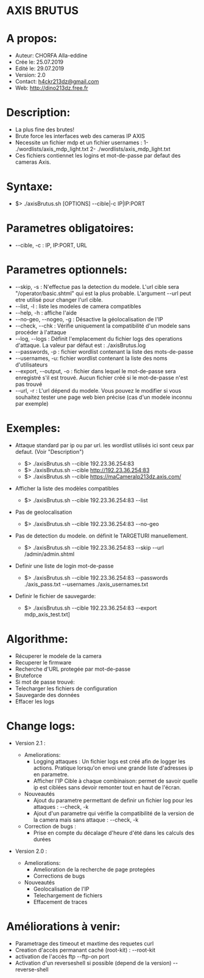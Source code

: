 # AXIS BRUTUS 

# A propos:
 - Auteur: CHORFA Alla-eddine
 - Crée le: 25.07.2019
 - Edité le: 29.07.2019
 - Version: 2.0
 - Contact: h4ckr213dz@gmail.com
 - Web: http://dino213dz.free.fr

# Description:
 - La plus fine des brutes!
 - Brute force les interfaces web des cameras IP AXIS
 - Necessite un fichier mdp et un fichier usernames :
	1- ./wordlists/axis_mdp_light.txt
	2- ./wordlists/axis_mdp_light.txt
 - Ces fichiers contiennet les logins et mot-de-passe par defaut des cameras Axis.

# Syntaxe:
 - $> ./axisBrutus.sh [OPTIONS] --cible|-c IP|IP:PORT

# Parametres obligatoires:
 - --cible, -c : IP, IP:PORT, URL

# Parametres optionnels:
 - --skip, -s : N'effectue pas la detection du modele. L'url cible sera "/operator/basic.shtml" qui est la plus probable. L'argument --url peut etre utilisé pour changer l'url cible.
 - --list, -l : liste les modeles de camera compatibles
 - --help, -h : affiche l'aide
 - --no-geo, --nogeo, -g : Désactive la géolocalisation de l'IP
 - --check, --chk : Vérifie uniquement la compatibilité d'un modele sans procéder à l'attaque
 - --log, --logs : Définit l'emplacement du fichier logs des operations d'attaque. La valeur  par défaut est : ./axisBrutus.log
 - --passwords, -p : fichier wordlist contenant la liste des mots-de-passe
 - --usernames, -u: fichier wordlist contenant la liste des noms d'utilisateurs
 - --export, --output, -o : fichier dans lequel le mot-de-passe sera enregistré s'il est trouvé. Aucun fichier créé si le mot-de-passe n'est pas trouvé
 - --url, -r : L'url dépend du modele. Vous pouvez le modifier si vous souhaitez tester une page web bien précise (cas d'un modele inconnu par exemple)

# Exemples:
 - Attaque standard par ip ou par url. les wordlist utilisés ici sont ceux par defaut. (Voir "Description")
	 - $> ./axisBrutus.sh --cible 192.23.36.254:83 
	 - $> ./axisBrutus.sh --cible http://192.23.36.254:83
	 - $> ./axisBrutus.sh --cible https://maCameraIp213dz.axis.com/

 - Afficher la liste des modèles compatibles
	 - $> ./axisBrutus.sh --cible 192.23.36.254:83 --list

 - Pas de geolocalisation
	 - $> ./axisBrutus.sh --cible 192.23.36.254:83 --no-geo

 - Pas de detection du modele. on définit le TARGETURI manuellement.
	 - $> ./axisBrutus.sh --cible 192.23.36.254:83 --skip --url /admin/admin.shtml

 - Definir une liste de login mot-de-passe 
	 - $> ./axisBrutus.sh --cible 192.23.36.254:83 --passwords ./axis_pass.txt --usernames ./axis_usernames.txt 

 - Definir le fichier de sauvegarde:
	 - $> ./axisBrutus.sh --cible 192.23.36.254:83 --export mdp_axis_test.txt]

# Algorithme:
 - Récuperer le modele de la camera
 - Recuperer le firmware 
 - Recherche d'URL protegée par mot-de-passe 
 - Bruteforce
 - Si mot de passe trouvé:
 - Telecharger les fichiers de configuration
 - Sauvegarde des données
 - Effacer les logs

# Change logs:
 - Version 2.1 :
	- Ameliorations:
		- Logging attaques : Un fichier logs est créé afin de logger les actions. Pratique lorsqu'on envoi une grande liste d'adresses ip en parametre.
		- Afficher l'IP Cible à chaque combinaison: permet de savoir quelle ip est ciblées sans devoir remonter tout en haut de l'écran.
	- Nouveautés
		- Ajout du parametre permettant de definir un fichier log pour les attaques : --check, -k
		- Ajout d'un parametre qui vérifie la compatibilité de la version de la camera mais sans attaque : --check, -k
	- Correction de bugs : 
		- Prise en compte du décalage d'heure d'été dans les calculs des durées

 - Version 2.0 :
	- Ameliorations:
		- Amelioration de la recherche de page protegées
		- Corrections de bugs
	- Nouveautés
		- Geolocalisation de l'IP
		- Telechargement de fichiers
		- Effacement de traces

# Améliorations à venir:
 - Parametrage des timeout et maxtime des requetes curl
 - Creation d'accès permanant caché (root-kit) : --root-kit
 - activation de l'accès ftp --ftp-on port
 - Activation d'un reverseshell si possible (depend de la version) --reverse-shell


